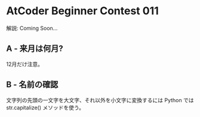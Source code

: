 # AtCoder Beginner Contest 011

解説: Coming Soon...

## A - 来月は何月?

12月だけ注意。

## B - 名前の確認

文字列の先頭の一文字を大文字、それ以外を小文字に変換するには Python では str.capitalize() メソッドを使う。
